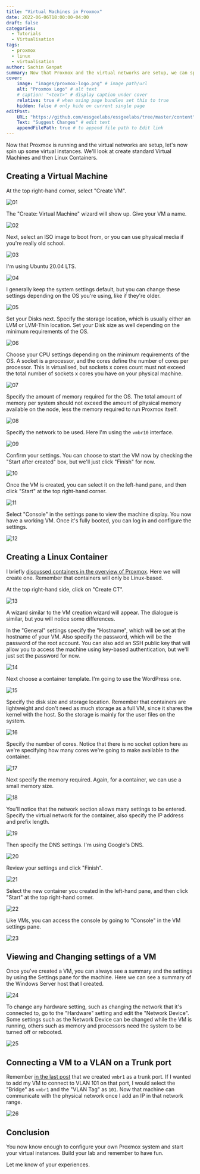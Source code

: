 ```yaml
---
title: "Virtual Machines in Proxmox"
date: 2022-06-06T18:00:00-04:00
draft: false
categories:
  - Tutorials
  - Virtualisation
tags: 
  - proxmox
  - linux
  - virtualisation
author: Sachin Ganpat
summary: Now that Proxmox and the virtual networks are setup, we can spin up some virtual instances.
cover:
    image: "images/proxmox-logo.png" # image path/url
    alt: "Proxmox Logo" # alt text
    # caption: "<text>" # display caption under cover
    relative: true # when using page bundles set this to true
    hidden: false # only hide on current single page
editPost:
    URL: "https://github.com/essgeelabs/essgeelabs/tree/master/content"
    Text: "Suggest Changes" # edit text
    appendFilePath: true # to append file path to Edit link
---
```


Now that Proxmox is running and the virtual networks are setup, let's now spin up some virtual instances. We'll look at create standard Virtual Machines and then Linux Containers.

## Creating a Virtual Machine

At the top right-hand corner, select "Create VM".

![01](images/01.png)

The "Create: Virtual Machine" wizard will show up. Give your VM a name. 

![02](images/02.png)



Next, select an ISO image to boot from, or you can use physical media if you're really old school. 

![03](images/03.png)



I'm using Ubuntu 20.04 LTS. 

![04](images/04.png)



I generally keep the system settings default, but you can change these settings depending on the OS you're using, like if they're older. 

![05](images/05.png)



Set your Disks next. Specify the storage location, which is usually either an LVM or LVM-Thin location. Set your Disk size as well depending on the minimum requirements of the OS. 

![06](images/06.png)



Choose your CPU settings depending on the minimum requirements of the OS. A socket is a processor, and the cores define the number of cores per processor. This is virtualised, but sockets x cores count must not exceed the total number of sockets x cores you have on your physical machine.

![07](images/07.png)



Specify the amount of memory required for the OS. The total amount of memory per system should not exceed the amount of physical memory available on the node, less the memory required to run Proxmox itself. 

![08](images/08.png)



Specify the network to be used. Here I'm using the `vmbr10` interface. 

![09](images/09.png)



Confirm your settings. You can choose to start the VM now by checking the "Start after created" box, but we'll just click "Finish" for now.

![10](images/10.png)



Once the VM is created, you can select it on the left-hand pane, and then click "Start" at the top right-hand corner.

![11](images/11.png)



Select "Console" in the settings pane to view the machine display. You now have a working VM. Once it's fully booted, you can log in and configure the settings.

![12](images/12.png)



## Creating a Linux Container

I briefly [discussed containers in the overview of Proxmox](https://essgeelabs.com/posts/home-lab-with-proxmox/#container-templates). Here we will create one. Remember that containers will only be Linux-based. 

At the top right-hand side, click on "Create CT".

![13](images/13.png)



A wizard similar to the VM creation wizard will appear. The dialogue is similar, but you will notice some differences.

In the "General" settings specify the "Hostname", which will be set at the hostname of your VM.  Also specify the password, which will be the password of the root account. You can also add an SSH public key that will allow you to access the machine using key-based authentication, but we'll just set the password for now.

![14](images/14.png)



Next choose a container template. I'm going to use the WordPress one.

![15](images/15.png)



Specify the disk size and storage location. Remember that containers are lightweight and don't need as much storage as a full VM, since it shares the kernel with the host. So the storage is mainly for the user files on the system.

![16](images/16.png)



Specify the number of cores. Notice that there is no socket option here as we're specifying how many cores we're going to make available to the container.

![17](images/17.png)



Next specify the memory required. Again, for a container, we can use a small memory size. 

![18](images/18.png)



You'll notice that the network section allows many settings to be entered. Specify the virtual network for the container, also specify the IP address and prefix length. 

![19](images/19.png)



Then specify the DNS settings. I'm using Google's DNS.

![20](images/20.png)



Review your settings and click "Finish".

![21](images/21.png)



Select the new container you created in the left-hand pane, and then click "Start" at the top right-hand corner.

![22](images/22.png)



Like VMs, you can access the console by going to "Console" in the VM settings pane.

![23](images/23.png)



## Viewing and Changing settings of a VM

Once you've created a VM, you can always see a summary and the settings by using the Settings pane for the machine. Here we can see a summary of the Windows Server host that I created. 

![24](images/24.png)



To change any hardware setting, such as changing the network that it's connected to, go to the "Hardware" setting and edit the "Network Device". Some settings such as the Network Device can be changed while the VM is running, others such as memory and processors need the system to be turned off or rebooted.

![25](images/25.png)



## Connecting a VM to a VLAN on a Trunk port

Remember [in the last post](https://essgeelabs.com/posts/virtual-networking-within-proxmox/#trunk-ports) that we created `vmbr1` as a trunk port. If I wanted to add my VM to connect to VLAN 101 on that port, I would select the "Bridge" as `vmbr1` and the "VLAN Tag" as `101`. Now that machine can communicate with the physical network once I add an IP in that network range.

![26](images/26.png)



## Conclusion

You now know enough to configure your own Proxmox system and start your virtual instances. Build your lab and remember to have fun.

Let me know of your experiences.
